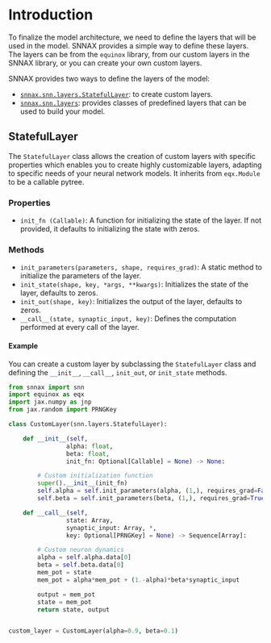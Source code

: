 # Introduction

To finalize the model architecture, we need to define the layers that will be used in the model. SNNAX provides a simple way to define these layers. The layers can be from the `equinox` library, from our custom layers in the SNNAX library, or you can create your own custom layers.

SNNAX provides two ways to define the layers of the model:

- [`snnax.snn.layers.StatefulLayer`](./300_intro.md#statefullayer): to create custom layers.
- [`snnax.snn.layers`](./301_predefined.md): provides classes of predefined layers that can be used to build your model.

## StatefulLayer

The `StatefulLayer` class allows the creation of custom layers with specific properties which enables you to create highly customizable layers, adapting to specific needs of your neural network models. It inherits from `eqx.Module` to be a callable pytree.

### Properties

- `init_fn (Callable)`: A function for initializing the state of the layer. If not provided, it defaults to initializing the state with zeros.

### Methods

- `init_parameters(parameters, shape, requires_grad)`: A static method to initialize the parameters of the layer.
- `init_state(shape, key, *args, **kwargs)`: Initializes the state of the layer, defaults to zeros.
- `init_out(shape, key)`: Initializes the output of the layer, defaults to zeros.
- `__call__(state, synaptic_input, key)`: Defines the computation performed at every call of the layer.

#### Example

You can create a custom layer by subclassing the `StatefulLayer` class and defining the `__init__`, `__call__`, `init_out`, or `init_state` methods.

```python
from snnax import snn
import equinox as eqx
import jax.numpy as jnp
from jax.random import PRNGKey

class CustomLayer(snn.layers.StatefulLayer):

    def __init__(self,
                alpha: float,
                beta: float,
                init_fn: Optional[Callable] = None) -> None:

        # Custom initialization function
        super().__init__(init_fn)
        self.alpha = self.init_parameters(alpha, (1,), requires_grad=False)
        self.beta = self.init_parameters(beta, (1,), requires_grad=True)

    def __call__(self,
                state: Array,
                synaptic_input: Array, *,
                key: Optional[PRNGKey] = None) -> Sequence[Array]:

        # Custom neuron dynamics
        alpha = self.alpha.data[0]
        beta = self.beta.data[0]
        mem_pot = state
        mem_pot = alpha*mem_pot + (1.-alpha)*beta*synaptic_input

        output = mem_pot
        state = mem_pot
        return state, output


custom_layer = CustomLayer(alpha=0.9, beta=0.1)
```
